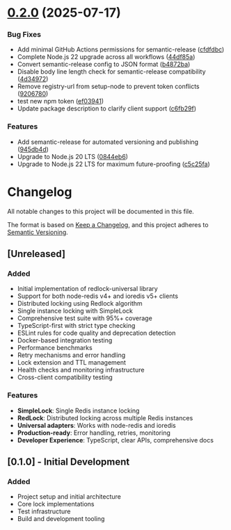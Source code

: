 # [0.2.0](https://github.com/alexpota/redlock-universal/compare/v0.1.4...v0.2.0) (2025-07-17)


### Bug Fixes

* Add minimal GitHub Actions permissions for semantic-release ([cfdfdbc](https://github.com/alexpota/redlock-universal/commit/cfdfdbcc95361cd0aeddc5afe359ca337a987e87))
* Complete Node.js 22 upgrade across all workflows ([44df85a](https://github.com/alexpota/redlock-universal/commit/44df85a2065d7943b00625abddb3d2193223d385))
* Convert semantic-release config to JSON format ([b4872ba](https://github.com/alexpota/redlock-universal/commit/b4872ba4bf7358130f8447680cfbbbded46c2c6f))
* Disable body line length check for semantic-release compatibility ([4d34972](https://github.com/alexpota/redlock-universal/commit/4d34972d9c291bbf4fc62a1ee88c23829a193b27))
* Remove registry-url from setup-node to prevent token conflicts ([9206780](https://github.com/alexpota/redlock-universal/commit/9206780260e7064f2cf275005fdbf65ad2a318cf))
* test new npm token ([ef03941](https://github.com/alexpota/redlock-universal/commit/ef0394141715b2afc202d7e1e11b2befa6f19a4a))
* Update package description to clarify client support ([c6fb29f](https://github.com/alexpota/redlock-universal/commit/c6fb29fd6d664a6896db01023ff8a29f7e487150))


### Features

* Add semantic-release for automated versioning and publishing ([945db4d](https://github.com/alexpota/redlock-universal/commit/945db4d499936bafbb72afd609855e2b93153f95))
* Upgrade to Node.js 20 LTS ([0844eb6](https://github.com/alexpota/redlock-universal/commit/0844eb60d12162f54555daef6a28102e24c9bf71))
* Upgrade to Node.js 22 LTS for maximum future-proofing ([c5c25fa](https://github.com/alexpota/redlock-universal/commit/c5c25fafe5a3c77e265d6969490afda0f813dab4))

# Changelog

All notable changes to this project will be documented in this file.

The format is based on [Keep a Changelog](https://keepachangelog.com/en/1.0.0/),
and this project adheres to [Semantic Versioning](https://semver.org/spec/v2.0.0.html).

## [Unreleased]

### Added
- Initial implementation of redlock-universal library
- Support for both node-redis v4+ and ioredis v5+ clients
- Distributed locking using Redlock algorithm
- Single instance locking with SimpleLock
- Comprehensive test suite with 95%+ coverage
- TypeScript-first with strict type checking
- ESLint rules for code quality and deprecation detection
- Docker-based integration testing
- Performance benchmarks
- Retry mechanisms and error handling
- Lock extension and TTL management
- Health checks and monitoring infrastructure
- Cross-client compatibility testing

### Features
- **SimpleLock**: Single Redis instance locking
- **RedLock**: Distributed locking across multiple Redis instances
- **Universal adapters**: Works with node-redis and ioredis
- **Production-ready**: Error handling, retries, monitoring
- **Developer Experience**: TypeScript, clear APIs, comprehensive docs

## [0.1.0] - Initial Development

### Added
- Project setup and initial architecture
- Core lock implementations
- Test infrastructure
- Build and development tooling
